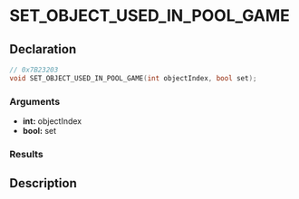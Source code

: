 # SET_OBJECT_USED_IN_POOL_GAME

## Declaration
```cpp
// 0x7B23203
void SET_OBJECT_USED_IN_POOL_GAME(int objectIndex, bool set);
```

### Arguments
- **int:** objectIndex
- **bool:** set

### Results

## Description
